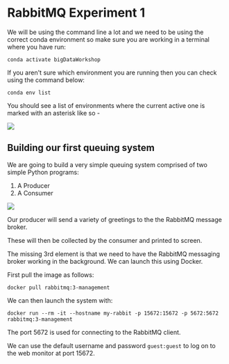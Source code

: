 # RabbitMQ Experiment 1

We will be using the command line a lot and we need to be using the correct conda environment so make sure you are working in a terminal where you have run:

```conda activate bigDataWorkshop```

If you aren't sure which environment you are running then you can check using the command below:

```conda env list```

You should see a list of environments where the current active one is marked with an asterisk like so -

![](images/conda_env.png)

## Building our first queuing system

We are going to build a very simple queuing system comprised of two simple Python programs:

1. A Producer
2. A Consumer

![](images/rabbit_queue.png)

Our producer will send a variety of greetings to the the RabbitMQ message broker.

These will then be collected by the consumer and printed to screen.

The missing 3rd element is that we need to have the RabbitMQ messaging broker working in the background. We can launch this using Docker.

First pull the image as follows:

```docker pull rabbitmq:3-management```

We can then launch the system with:

```docker run --rm -it --hostname my-rabbit -p 15672:15672 -p 5672:5672 rabbitmq:3-management```

The port 5672 is used for connecting to the RabbitMQ client.

We can use the default username and password ```guest:guest``` to log on to the web monitor at port 15672.
